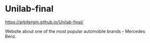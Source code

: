 # Unilab-final
https://arbitergm.github.io/Unilab-final/

Website about one of the most popular automobile brands - Mercedes Benz.
